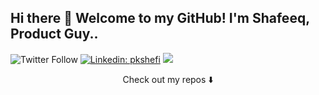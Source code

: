 ## Hi there 👋 Welcome to my GitHub! I'm Shafeeq, Product Guy..


![Twitter Follow](https://img.shields.io/twitter/url?style=social&url=https%3A%2F%2Ftwitter.com%2Fpkshefi)
[![Linkedin: pkshefi](https://img.shields.io/badge/-pkshefi-blue?style=flat-square&logo=Linkedin&logoColor=white&link=https://https://www.linkedin.com/in/pkshefi/)](https://www.linkedin.com/in/pkshefi/)
![](https://visitor-badge.glitch.me/badge?page_id=pkshefi.pkshefi)



<p align="center">
Check out my repos ⬇️  
</p>


